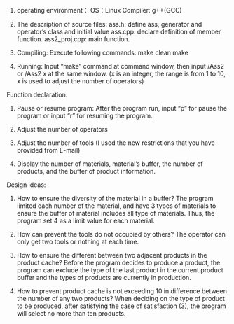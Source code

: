 1.	operating environment：
OS：Linux
Compiler: g++(GCC)

2.	The description of source files:
ass.h: define ass, generator and operator’s class and initial value
ass.cpp: declare definition of member function. 
ass2_proj.cpp: main function.

3.	Compiling:
Execute following commands:
		make clean
		make

4.	Running:
Input “make” command at command window, then input /Ass2 or /Ass2 x at the same window.
(x is an integer, the range is from 1 to 10, x is used to adjust the number of operators)

Function declaration:

1.	Pause or resume program: After the program run, input “p” for pause the program or input “r” for resuming the program.

2.	Adjust the number of operators

3.	Adjust the number of tools (I used the new restrictions that you have provided from E-mail)

4.	Display the number of materials, material’s buffer, the number of products, and the buffer of product information.

Design ideas:

1.	How to ensure the diversity of the material in a buffer?
The program limited each number of the material, and have 3 types of materials to ensure the buffer of material includes all type of materials. Thus, the program set 4 as a limit value for each material.

2.	How can prevent the tools do not occupied by others?
The operator can only get two tools or nothing at each time.
	
3.	How to ensure the different between two adjacent products in the product cache?
Before the program decides to produce a product, the program can exclude the type of the last product in the current product buffer and the types of products are currently in production.
	
4.	How to prevent product cache is not exceeding 10 in difference between the number of any two products?
When deciding on the type of product to be produced, after satisfying the case of satisfaction (3), the program will select no more than ten products.
